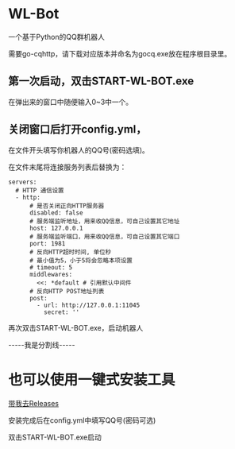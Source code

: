 # WL-Bot
一个基于Python的QQ群机器人

需要go-cqhttp，请下载对应版本并命名为gocq.exe放在程序根目录里。

## 第一次启动，双击START-WL-BOT.exe

在弹出来的窗口中随便输入0~3中一个。

## 关闭窗口后打开config.yml，

在文件开头填写你机器人的QQ号(密码选填)。

在文件末尾将连接服务列表后替换为：

```
servers:
  # HTTP 通信设置
  - http:
      # 是否关闭正向HTTP服务器
      disabled: false
      # 服务端监听地址，用来收QQ信息，可自己设置其它地址
      host: 127.0.0.1
      # 服务端监听端口，用来收QQ信息，可自己设置其它端口
      port: 1981
      # 反向HTTP超时时间, 单位秒
      # 最小值为5，小于5将会忽略本项设置
      # timeout: 5
      middlewares:
        <<: *default # 引用默认中间件
      # 反向HTTP POST地址列表
      post:
        - url: http://127.0.0.1:11045
          secret: ''
```

再次双击START-WL-BOT.exe，启动机器人

-----我是分割线-----

# 也可以使用一键式安装工具
[带我去Releases](https://github.com/deanqwq233/WL-Bot/releases)

安装完成后在config.yml中填写QQ号(密码可选)

双击START-WL-BOT.exe启动

